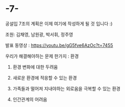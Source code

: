 # -7-
공설입 7조의 계획은 이제 여기에 작성하게 될 것 입니다 :)

조원: 김채영, 남원광, 박서휘, 정주영

발표 동영상 : https://youtu.be/gG5fve6AzOc?t=7455

우리가 해결해야하는 문제 한가지 : 환경 

1) 환경 변화에 대한 두려움

2) 새로운 환경에 적응할 수 있는 환경

3) 가족들과 떨어져 지내야하는 외로움을 극복할 수 있는 환경

4) 인간관계의 어려움
